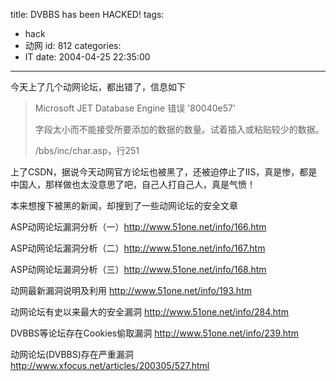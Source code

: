 title: DVBBS has been HACKED!
tags:
  - hack
  - 动网
id: 812
categories:
  - IT
date: 2004-04-25 22:35:00
---
今天上了几个动网论坛，都出错了，信息如下


> Microsoft JET Database Engine 错误 '80040e57' 
> 
> 字段太小而不能接受所要添加的数据的数量。试着插入或粘贴较少的数据。 
> 
> /bbs/inc/char.asp，行251 


上了CSDN，据说今天动网官方论坛也被黑了，还被迫停止了IIS，真是惨，都是中国人，那样做也太没意思了吧，自己人打自己人，真是气愤！
<!--more-->
本来想搜下被黑的新闻，却搜到了一些动网论坛的安全文章

ASP动网论坛漏洞分析（一）http://www.51one.net/info/166.htm

ASP动网论坛漏洞分析（二）http://www.51one.net/info/167.htm

ASP动网论坛漏洞分析（三）http://www.51one.net/info/168.htm

动网最新漏洞说明及利用 http://www.51one.net/info/193.htm

动网论坛有史以来最大的安全漏洞 http://www.51one.net/info/284.htm

DVBBS等论坛存在Cookies偷取漏洞 http://www.51one.net/info/239.htm

动网论坛(DVBBS)存在严重漏洞 http://www.xfocus.net/articles/200305/527.html